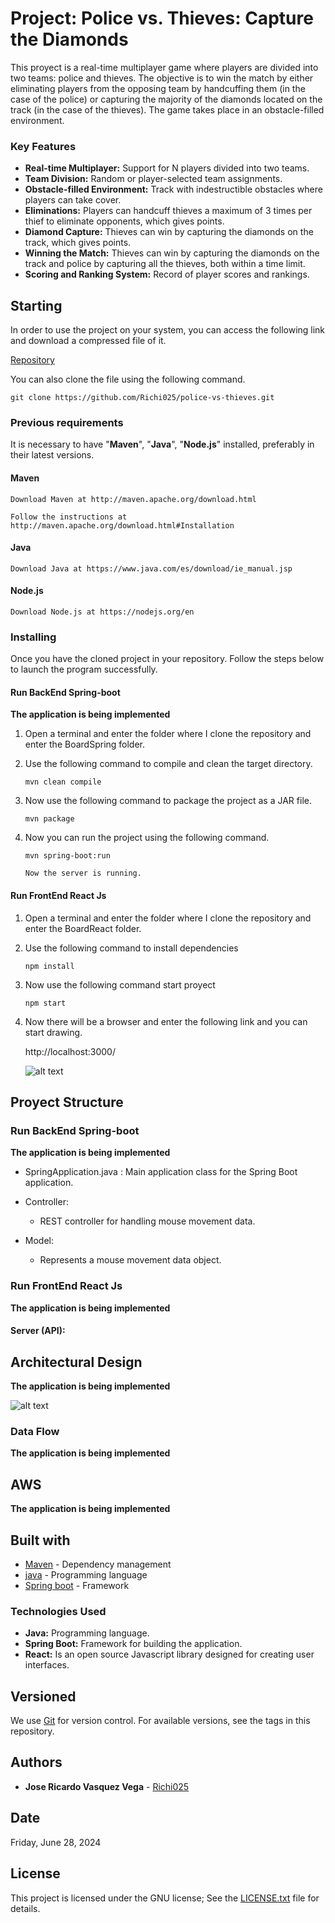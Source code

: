 
# Project: Police vs. Thieves: Capture the Diamonds

This proyect is a real-time multiplayer game where players are divided into two teams: police and thieves. The objective is to win the match by either eliminating players from the opposing team by handcuffing them (in the case of the police) or capturing the majority of the diamonds located on the track (in the case of the thieves). The game takes place in an obstacle-filled environment.

### Key Features
- **Real-time Multiplayer:** Support for N players divided into two teams.
- **Team Division:** Random or player-selected team assignments.
- **Obstacle-filled Environment:** Track with indestructible obstacles where players can take cover.
- **Eliminations:** Players can handcuff thieves a maximum of 3 times per thief to eliminate opponents, which gives points.
- **Diamond Capture:** Thieves can win by capturing the diamonds on the track, which gives points.
- **Winning the Match:** Thieves can win by capturing the diamonds on the track and police by capturing all the thieves, both within a time limit.
- **Scoring and Ranking System:** Record of player scores and rankings.
## Starting

In order to use the project on your system, you can access the following link and download a compressed file of it.

[Repository](https://github.com/Richi025/police-vs-thieves.git) 

You can also clone the file using the following command.

```
git clone https://github.com/Richi025/police-vs-thieves.git  
```

### Previous requirements

It is necessary to have "**Maven**", "**Java**", "**Node.js**" installed, preferably in their latest versions.

#### Maven
```
Download Maven at http://maven.apache.org/download.html 

Follow the instructions at http://maven.apache.org/download.html#Installation
```
#### Java

```
Download Java at https://www.java.com/es/download/ie_manual.jsp
```

#### Node.js

```
Download Node.js at https://nodejs.org/en
```

### Installing

Once you have the cloned project in your repository. Follow the steps below to launch the program successfully.

#### Run BackEnd Spring-boot

**The application is being implemented**

1. Open a terminal and enter the folder where I clone the repository and enter the BoardSpring folder.

2. Use the following command to compile and clean the target directory.
    ```
    mvn clean compile
    ```
3. Now use the following command to package the project as a JAR file.

    ```
    mvn package
    ```

4. Now you can run the project using the following command.

    ```
    mvn spring-boot:run

    Now the server is running.
    ```

#### Run FrontEnd React Js

1. Open a terminal and enter the folder where I clone the repository and enter the BoardReact folder.

2. Use the following command to install dependencies
    ```
    npm install
    ```
3. Now use the following command start proyect

    ```
    npm start
    ```

4. Now there will be a browser and enter the following link and you can start drawing.

    http://localhost:3000/ 

    ![alt text](image.png)

## Proyect Structure

### Run BackEnd Spring-boot 

**The application is being implemented**

- SpringApplication.java : Main application class for the Spring Boot application.

- Controller: 

   - REST controller for handling mouse movement data.

- Model: 

    - Represents a mouse movement data object.

### Run FrontEnd React Js

**The application is being implemented**



#### Server (API):



## Architectural Design

**The application is being implemented**

![alt text](images/imageDesing.png)


### Data Flow

**The application is being implemented**

## AWS

**The application is being implemented**

## Built with

* [Maven](https://maven.apache.org/) - Dependency management
* [java](https://www.java.com/es/) - Programming language
* [Spring boot](https://start.spring.io/) - Framework

### Technologies Used
+ **Java:** Programming language.
+ **Spring Boot:** Framework for building the application.
+ **React:** Is an open source Javascript library designed for creating user interfaces.

## Versioned

We use [Git](https://github.com/) for version control. For available versions, see the tags in this repository.

## Authors

* **Jose Ricardo Vasquez Vega** - [Richi025](https://github.com/Richi025)

## Date

Friday, June 28, 2024

## License

This project is licensed under the GNU license; See the [LICENSE.txt](LICENSE.txt) file for details.